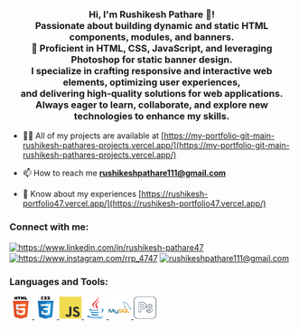 <h3 align="center">Hi, I'm Rushikesh Pathare 👋!<br>
  Passionate about building dynamic and static HTML components, modules, and banners.<br>🔹 Proficient in HTML, CSS, JavaScript, and leveraging Photoshop for static banner design.<br> I specialize in crafting responsive and interactive web elements, optimizing user experiences,<br>and delivering high-quality solutions for web applications.<br>Always eager to learn, collaborate, and explore new technologies to enhance my skills.</h3>

- 👨‍💻 All of my projects are available at [https://my-portfolio-git-main-rushikesh-pathares-projects.vercel.app/](https://my-portfolio-git-main-rushikesh-pathares-projects.vercel.app/)

- 📫 How to reach me **rushikeshpathare111@gmail.com**

- 📄 Know about my experiences [https://rushikesh-portfolio47.vercel.app/](https://rushikesh-portfolio47.vercel.app/)

<h3 align="left">Connect with me:</h3>
<p align="left">
<a href="https://linkedin.com/in/https://www.linkedin.com/in/rushikesh-pathare47" target="blank"><img align="center" src="https://raw.githubusercontent.com/rahuldkjain/github-profile-readme-generator/master/src/images/icons/Social/linked-in-alt.svg" alt="https://www.linkedin.com/in/rushikesh-pathare47" height="30" width="40" /></a>
<a href="https://instagram.com/https://www.instagram.com/rrp_4747" target="blank"><img align="center" src="https://raw.githubusercontent.com/rahuldkjain/github-profile-readme-generator/master/src/images/icons/Social/instagram.svg" alt="https://www.instagram.com/rrp_4747" height="30" width="40" /></a>
<a href="mailto:rushikeshpathare111@gmail.com" target="blank">
  <img align="center" src="https://img.icons8.com/color/48/gmail-new.png" alt="rushikeshpathare111@gmail.com" height="30" width="40" />
</a>
</p>

<h3 align="left">Languages and Tools:</h3>
<p align="left"> <a href="https://www.w3.org/html/" target="_blank" rel="noreferrer"> <img src="https://raw.githubusercontent.com/devicons/devicon/master/icons/html5/html5-original-wordmark.svg" alt="html5" width="40" height="40"/> </a>
  <a href="https://www.w3schools.com/css/" target="_blank" rel="noreferrer"> <img src="https://raw.githubusercontent.com/devicons/devicon/master/icons/css3/css3-original-wordmark.svg" alt="css3" width="40" height="40"/> </a> 
  <a href="https://developer.mozilla.org/en-US/docs/Web/JavaScript" target="_blank" rel="noreferrer"> <img src="https://raw.githubusercontent.com/devicons/devicon/master/icons/javascript/javascript-original.svg" alt="javascript" width="40" height="40"/> </a>
  <a href="https://www.java.com" target="_blank" rel="noreferrer"> <img src="https://raw.githubusercontent.com/devicons/devicon/master/icons/java/java-original.svg" alt="java" width="40" height="40"/> </a> 
  <a href="https://www.mysql.com/" target="_blank" rel="noreferrer"> <img src="https://raw.githubusercontent.com/devicons/devicon/master/icons/mysql/mysql-original-wordmark.svg" alt="mysql" width="40" height="40"/> </a> 
  <a href="https://www.photoshop.com/en" target="_blank" rel="noreferrer"> <img src="https://raw.githubusercontent.com/devicons/devicon/master/icons/photoshop/photoshop-line.svg" alt="photoshop" width="40" height="40"/> </a> 
</p>
